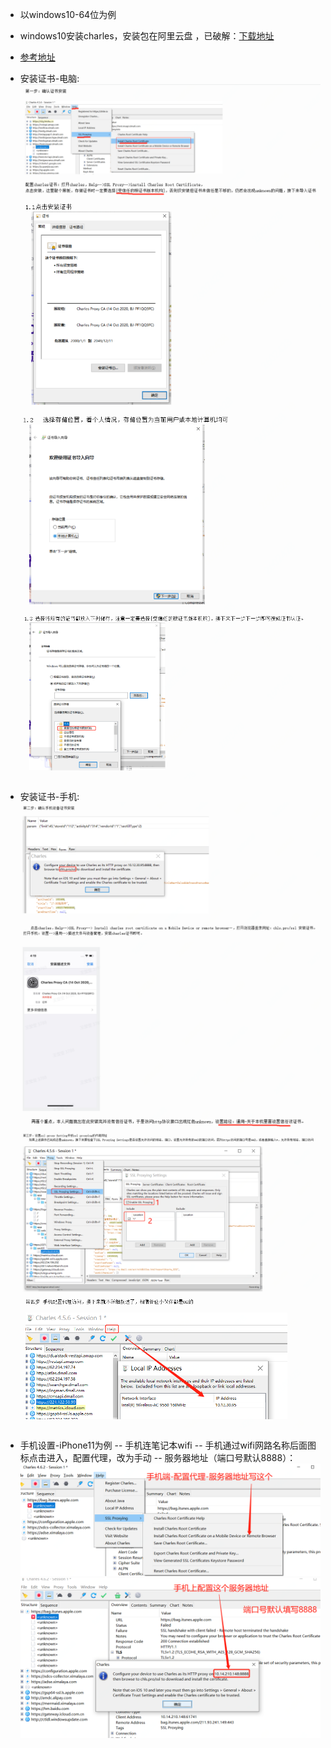 - 以windows10-64位为例
- windows10安装charles，安装包在阿里云盘 ，已破解：[下载地址](https://www.aliyundrive.com/s/f8TFXetkDJS)
- [参考地址](https://www.cnblogs.com/dy99/p/13817055.html)
- 安装证书-电脑: 
![test](./images/1.png)
![test](./images/2.png)
![test](./images/3.png)
![test](./images/4.png)
- 安装证书-手机: 
![test](./images/5.png)
![test](./images/6.png)
![test](./images/7.png)
![test](./images/8.png)

- 手机设置-iPhone11为例
  -- 手机连笔记本wifi
  -- 手机通过wifi网路名称后面图标点击进入，配置代理，改为手动
  -- 服务器地址（端口号默认8888）：
    ![test](./images/9.png)
    ![test](./images/10.png)

